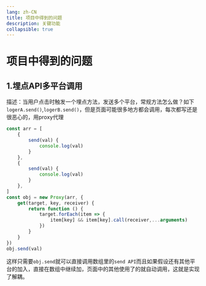 ```yaml
---
lang: zh-CN
title: 项目中得到的问题
description: 关键功能
collapsible: true
---
```

# 项目中得到的问题

## 1.埋点API多平台调用

描述：当用户点击时触发一个埋点方法，发送多个平台，常规方法怎么做？如下`logerA.send()`,`logerB.send()`，但是页面可能很多地方都会调用，每次都写还是很恶心的，用proxy代理

~~~js
const arr = [
    {
        send(val) {
            console.log(val)
        }
    },
    {
        send(val) {
            console.log(val)
        }
    },
]
const obj = new Proxy(arr, {
    get(target, key, receiver) {
        return function () {
            target.forEach(item => {
                item[key] && item[key].call(receiver,...arguments)
            })
        }
    }
})
obj.send(val)
~~~

这样只需要`obj.send`就可以直接调用数组里的`send API`而且如果假设还有其他平台的加入，直接在数组中继续加，页面中的其他使用了的就自动调用，这就是实现了解耦。









<CommentService/>